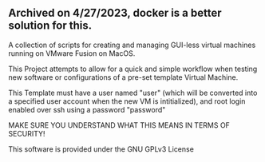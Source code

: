 ## Archived on 4/27/2023, docker is a better solution for this.

A collection of scripts for creating and managing GUI-less virtual machines running on VMware Fusion on MacOS.

This Project attempts to allow for a quick and simple workflow when testing new software or configurations of a pre-set template Virtual Machine.

This Template must have a user named "user" (which will be converted into a specified user account when the new VM is intitialized), and root login enabled over ssh using a password "password"

MAKE SURE YOU UNDERSTAND WHAT THIS MEANS IN TERMS OF SECURITY!

This software is provided under the GNU GPLv3 License
